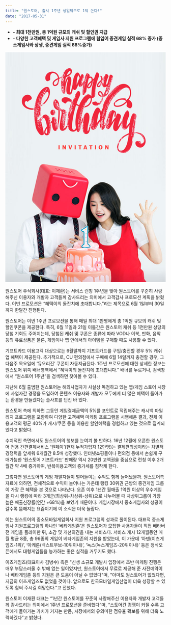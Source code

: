 ```yaml
---
title: "원스토어, 출시 1주년 생일턱으로 1억 쏜다!"
date: "2017-05-31"
---
```


- **\- 최대 1천만원, 총 1억원 규모의 캐쉬 및 할인권 지급**
- **\- 다양한 고객혜택 및 게임사 지원 프로그램에 힘입어 중견게임 실적 68% 증가 (중소게임사와 상생, 중견게임 실적 68%증가)**

![](images/170531_01.jpg)

원스토어 주식회사(대표: 이재환)는 서비스 런칭 1주년을 맞아 원스토어를 꾸준히 사랑해주신 이용자와 개발자 고객들께 감사드리는 의미에서 고객감사 프로모션 계획을 밝혔다. 이번 프로모션은 “혜택이의 돌잔치에 초대합니다.”라는 제목으로 6월 1일부터 30일까지 한달간 진행된다.

원스토어는 이번 1주년 프로모션을 통해 매일 최대 1만명에게 총 1억원 규모의 캐쉬 및 할인쿠폰을 제공한다. 특히, 6월 11일과 21일 이틀간은 원스토어 캐쉬 등 1천만원 상당의 당첨 기회도 주어지는데, 당첨된 캐쉬 및 쿠폰은 종류에 따라 VOD나 이북, 만화, 음악 등의 유료상품은 물론, 게임이나 앱 안에서의 아이템을 구매할 때도 사용할 수 있다.

기프트카드 이용고객 대상으로는 6월말까지 기프트카드를 구입/충전할 경우 5% 캐쉬업 혜택이 제공된다. 추가적으로, CU 편의점에서 구매해 6월 14일까지 충전할 경우, 그 다음주 목요일에 ‘뮤오리진’ 쿠폰이 자동지급된다. 1주년 프로모션에 대한 상세한 정보는 원스토어 위쪽 배너영역에서 “혜택이의 돌잔치에 초대합니다.” 배너를 누르거나, 검색창에서 “원스토어 1주년”을 검색하면 찾아볼 수 있다.

지난해 6월 출범한 원스토어는 해외사업자가 사실상 독점하고 있는 앱/게임 스토어 시장에 사업자간 경쟁을 도입하여 콘텐츠 이용자와 개발자 모두에게 더 많은 혜택이 돌아가는 환경을 만들겠다는 출사표를 던진 바 있다.

원스토어 측에 의하면 그동안 게임결제금액의 5%를 포인트로 적립해주는 캐시백 마일리지 프로그램을 포함하여 다양한 고객혜택 마케팅 프로그램을 시행해온 결과, 전체 이용고객의 평균 40%가 캐시/쿠폰 등을 이용한 할인혜택을 경험하고 있는 것으로 집계되었다고 밝혔다.

수치적인 측면에서도 원스토어의 행보를 눈여겨 볼 만하다. 16년 12월에 오픈한 원스토어 전용 간편결제서비스 ‘원페이’(현재 누적가입자 12만명)는 결제편의성이라는 차별적 경쟁력을 앞세워 6개월간 8.5배 성장했다. 인터넷쇼핑몰이나 편의점 등에서 손쉽게 구매가능한 ‘원스토어 기프트카드’ 판매량 역시 20만원 고액권을 중심으로 런칭 이후 2개월간 약 4배 증가하여, 반복이용고객의 증가세를 짐작케 한다.

그렇다면 원스토어의 게임 개발자들이 벌어들이는 수익도 함께 늘어났을까. 원스토어측 자료에 의하면, 전체적으로 수익이 늘어나는 가운데 랭킹 30위권 근방의 중견게임 그룹이 가장 큰 혜택을 본 것으로 나타났다. 오픈 이후 1년간 월매출 1억원 이상의 우수게임을 다시 랭킹에 따라 3개군(최상위-차상위-상위)으로 나누어볼 때 차상위그룹이 가장 높은 매출신장률(연간 +68%)을 보였기 때문이다. 게임시장에서 중소게임사의 성공이 갈수록 뜸해지는 요즘이기에 이 소식은 더욱 놀랍다.

이는 원스토어의 중소모바일게임회사 지원 프로그램의 성과로 풀이된다. 대표적 중소게임사 지원프로그램의 하나인 ‘베타게임존’은 원스토어가 모집한 사용자들이 직접 베타버전 게임을 플레이한 뒤, 소감 및 개선의견을 내는 서비스다. 서비스 개시 12개월동안 매월 평균 8종, 총 96종의 게임이 베타게임존의 지원을 받았는데, 이 가운데 ‘아덴(이츠게임즈-1위)’, ‘아케론(넥스트무브-10위이내)’, ‘녹스(녹스게임즈-20위이내)’ 등은 정식오픈에서도 대형게임들을 능가하는 좋은 실적을 거두기도 했다.

이츠게임즈(대표이사 김병수) 측은 "신생 소규모 개발사 입장에서 초반 마케팅 진행은 매우 부담스러울 수 밖에 없는 일이었지만, 원스토어에서 무료로 제공해 준 사전예약이나 베타게임존 등의 지원은 큰 도움이 아닐 수 없었다"며, "아마도 원스토어가 없었다면, 지금의 이츠게임즈도 없었을 것이다. 앞으로도 한국모바일게임산업이 더욱 성장할 수 있도록 힘써 주시길 희망한다."고 전했다.

원스토어 이재환 대표는 “1년간 원스토어를 꾸준히 사랑해주신 이용자와 개발자 고객들께 감사드리는 의미에서 1주년 프로모션을 준비했다”며, “스토어간 경쟁이 커질 수록 고객에게 돌아가는 가치가 커지는 만큼, 시장에서의 유의미한 점유율 확보를 위해 더욱 노력하겠다”고 밝혔다.
